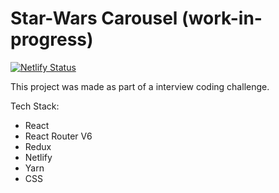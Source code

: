 # Star-Wars Carousel (work-in-progress)

[![Netlify Status](https://api.netlify.com/api/v1/badges/488d9bad-0a2e-4a62-ad4e-4902201ee845/deploy-status)](https://app.netlify.com/sites/star-wars-fsr/deploys)

<p>This project was made as part of a interview coding challenge.</p>

Tech Stack: 

- React
- React Router V6
- Redux
- Netlify
- Yarn
- CSS
